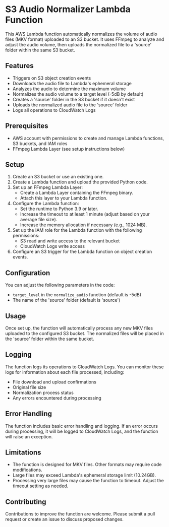 # S3 Audio Normalizer Lambda Function

This AWS Lambda function automatically normalizes the volume of audio files (MKV format) uploaded to an S3 bucket. It uses FFmpeg to analyze and adjust the audio volume, then uploads the normalized file to a 'source' folder within the same S3 bucket.

## Features

- Triggers on S3 object creation events
- Downloads the audio file to Lambda's ephemeral storage
- Analyzes the audio to determine the maximum volume
- Normalizes the audio volume to a target level (-5dB by default)
- Creates a 'source' folder in the S3 bucket if it doesn't exist
- Uploads the normalized audio file to the 'source' folder
- Logs all operations to CloudWatch Logs

## Prerequisites

- AWS account with permissions to create and manage Lambda functions, S3 buckets, and IAM roles
- FFmpeg Lambda Layer (see setup instructions below)

## Setup

1. Create an S3 bucket or use an existing one.
2. Create a Lambda function and upload the provided Python code.
3. Set up an FFmpeg Lambda Layer:
   - Create a Lambda Layer containing the FFmpeg binary.
   - Attach this layer to your Lambda function.
4. Configure the Lambda function:
   - Set the runtime to Python 3.9 or later.
   - Increase the timeout to at least 1 minute (adjust based on your average file size).
   - Increase the memory allocation if necessary (e.g., 1024 MB).
5. Set up the IAM role for the Lambda function with the following permissions:
   - S3 read and write access to the relevant bucket
   - CloudWatch Logs write access
6. Configure an S3 trigger for the Lambda function on object creation events.

## Configuration

You can adjust the following parameters in the code:

- `target_level` in the `normalize_audio` function (default is -5dB)
- The name of the 'source' folder (default is 'source')

## Usage

Once set up, the function will automatically process any new MKV files uploaded to the configured S3 bucket. The normalized files will be placed in the 'source' folder within the same bucket.

## Logging

The function logs its operations to CloudWatch Logs. You can monitor these logs for information about each file processed, including:

- File download and upload confirmations
- Original file size
- Normalization process status
- Any errors encountered during processing

## Error Handling

The function includes basic error handling and logging. If an error occurs during processing, it will be logged to CloudWatch Logs, and the function will raise an exception.

## Limitations

- The function is designed for MKV files. Other formats may require code modifications.
- Large files may exceed Lambda's ephemeral storage limit (10.24GB).
- Processing very large files may cause the function to timeout. Adjust the timeout setting as needed.

## Contributing

Contributions to improve the function are welcome. Please submit a pull request or create an issue to discuss proposed changes.
